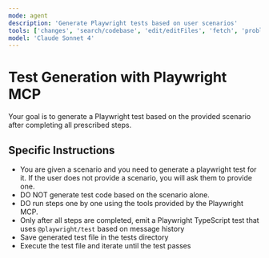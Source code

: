 ```yaml
---
mode: agent
description: 'Generate Playwright tests based on user scenarios'
tools: ['changes', 'search/codebase', 'edit/editFiles', 'fetch', 'problems', 'runCommands', 'runTasks', 'runTests', 'search', 'search/searchResults', 'runCommands/terminalLastCommand', 'runCommands/terminalSelection', 'testFailure', 'microsoft/playwright-mcp/*']
model: 'Claude Sonnet 4'
---
```


# Test Generation with Playwright MCP

Your goal is to generate a Playwright test based on the provided scenario after completing all prescribed steps.

## Specific Instructions

- You are given a scenario and you need to generate a playwright test for it. If the user does not provide a scenario, you will ask them to provide one.
- DO NOT generate test code based on the scenario alone.
- DO run steps one by one using the tools provided by the Playwright MCP.
- Only after all steps are completed, emit a Playwright TypeScript test that uses `@playwright/test` based on message history
- Save generated test file in the tests directory
- Execute the test file and iterate until the test passes

